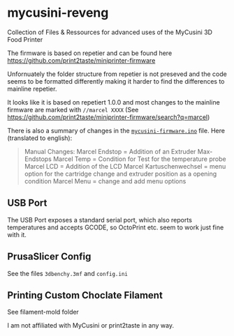 # mycusini-reveng
Collection of Files &amp; Ressources for advanced uses of the MyCusini 3D Food Printer

The firmware is based on repetier and can be found here https://github.com/print2taste/miniprinter-firmware

Unfornuately the folder structure from repetier is not preseved and the code seems to be formatted differently 
making it harder to find the differences to mainline repetier.

It looks like it is based on repetiert 1.0.0 and most changes to the mainline firmware are marked with
`//marcel XXXX`
(See https://github.com/print2taste/miniprinter-firmware/search?q=marcel)

There is also a summary of changes in the [`mycusini-firmware.ino`](https://github.com/print2taste/miniprinter-firmware/blob/master/mycusini-firmware.ino#L28) file. Here (translated to english):

> Manual Changes:
>  Marcel Endstop
>  = Addition of an Extruder Max-Endstops
>  Marcel Temp
>  = Condition for Test for the temperature probe
>  Marcel LCD
>  = Addition of the LCD
>  Marcel Kartuschenwechsel
>  = menu option for the cartridge change and extruder position as a opening condition
>  Marcel Menu
>  = change and add menu options

## USB Port

The USB Port exposes a standard serial port, which also reports temperatures and accepts GCODE, so OctoPrint etc. seem to work just fine with it.

## PrusaSlicer Config

See the files `3dbenchy.3mf` and `config.ini`

## Printing Custom Choclate Filament

See filament-mold folder


I am not affiliated with MyCusini or print2taste in any way.